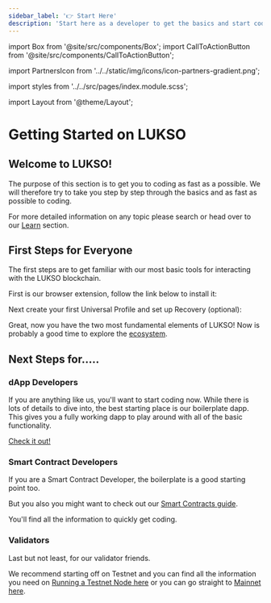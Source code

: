 ```yaml
---
sidebar_label: '👉 Start Here'
description: 'Start here as a developer to get the basics and start coding fast.'
---
```


import Box from '@site/src/components/Box';
import CallToActionButton from '@site/src/components/CallToActionButton';

import PartnersIcon from '../../static/img/icons/icon-partners-gradient.png';

import styles from '../../src/pages/index.module.scss';

import Layout from '@theme/Layout';

# Getting Started on LUKSO

## Welcome to LUKSO!

The purpose of this section is to get you to coding as fast as a possible. We will therefore try to take you step by step through the basics and as fast as possible to coding.

For more detailed information on any topic please search or head over to our [Learn](../learn/introduction.md) section.

## First Steps for Everyone

The first steps are to get familiar with our most basic tools for interacting with the LUKSO blockchain.

First is our browser extension, follow the link below to install it:

<div style={{ display: 'flex', justifyContent: 'center', marginTop: '2em' }}>
  <CallToActionButton
    color="white"
    target="_blank"
    link="https://chromewebstore.google.com/detail/universal-profiles/abpickdkkbnbcoepogfhkhennhfhehfn"
    text="Install the Universal Profile Browser Extension 🧩"
  />
</div>

Next create your first Universal Profile and set up Recovery (optional):

<div
  style={{
    display: 'flex',
    justifyContent: 'center',
  }}
>
  <CallToActionButton
    color="white"
    target="_blank"
    link="https://my.universalprofile.cloud"
    text="Create your Universal Profile 🆙"
  />
</div>

Great, now you have the two most fundamental elements of LUKSO! Now is probably a good time to explore the [ecosystem](https://www.lukso.network/ecosystem).

## Next Steps for.....

### dApp Developers

If you are anything like us, you'll want to start coding now. While there is lots of details to dive into, the best starting place is our boilerplate dapp. This gives you a fully working dapp to play around with all of the basic functionality.

[Check it out!](../learn/universal-profile/getting-started#nextjs-boilerplate)

### Smart Contract Developers

If you are a Smart Contract Developer, the boilerplate is a good starting point too.

But you also you might want to check out our [Smart Contracts guide](../learn/digital-assets/smart-contract-developers/getting-started).

You'll find all the information to quickly get coding.

### Validators

Last but not least, for our validator friends.

We recommend starting off on Testnet and you can find all the information you need on [Running a Testnet Node here](../networks/testnet/running-a-node) or you can go straight to [Mainnet here](../networks/mainnet/running-a-node.md).

  <!-- <div className={styles.container}>
    <div className={styles.cardContainer}>
      <Box
        icon={PartnersIcon}
        link="./learn/what-is-lukso"
        title="LEARN"
        className="learn"
        content="Learn about integrating standards within contracts and dApps."
      />
      <Box
        icon={PartnersIcon}
        link="./standards/introduction"
        title="STANDARDS"
        className="standards"
        content="Discover new smart contract standards that will change the way we interact with Blockchain."
      />
      <Box
        icon={PartnersIcon}
        link="./tools/getting-started"
        title="TOOLS"
        className="tools"
        content="Explore tools that help you to interact with Universal Profiles and NFT2.0."
      />
    </div>
  </div> -->
